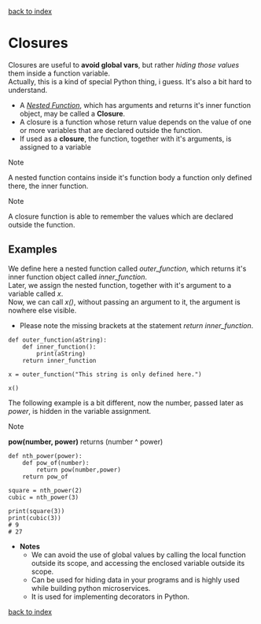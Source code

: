 [back to index](README.md)

# Closures
Closures are useful to **avoid global vars**, but rather *hiding those values* them inside a function variable.  
Actually, this is a kind of special Python thing, i guess. It's also a bit hard to understand.

* A [*Nested Function*](Functions.md#Nested%20Functions), which has arguments and returns it's inner function object, may be called a **Closure**.
* A closure is a function whose return value depends on the value of one or more variables that are declared outside the function.
* If used as a **closure**, the function, together with it's arguments, is assigned to a variable

> [!NOTE]
> A nested function contains inside it's function body a function only defined there, the inner function.

> [!NOTE]
> A closure function is able to remember the values which are declared outside the function.

## Examples
We define here a nested function called *outer_function*, which returns it's inner function object called *inner_function*.  
Later, we assign the nested function, together with it's argument to a variable called *x*.  
Now, we can call *x()*, without passing an argument to it, the argument is nowhere else visible.
* Please note the missing brackets at the statement *return inner_function*.
```
def outer_function(aString):
    def inner_function():
        print(aString)
    return inner_function

x = outer_function("This string is only defined here.")

x()
```

The following example is a bit different, now the number, passed later as *power*, is hidden in the variable assignment.
> [!NOTE]
> **pow(number, power)** returns (number ^ power)

```
def nth_power(power):
    def pow_of(number):
        return pow(number,power)
    return pow_of

square = nth_power(2)
cubic = nth_power(3)

print(square(3))
print(cubic(3))
# 9
# 27
```

* **Notes**
   * We can avoid the use of global values  by calling the local function outside its scope, and accessing the enclosed variable outside its scope.
   * Can be used for hiding data in your programs and is highly used while building python microservices.
   * It is used for implementing decorators in Python.

[back to index](README.md)

